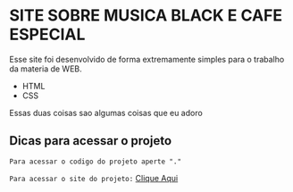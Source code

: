 # SITE SOBRE MUSICA BLACK E CAFE ESPECIAL

Esse site foi desenvolvido de forma extremamente simples para o trabalho da materia de WEB.
- HTML
- CSS

Essas duas coisas sao algumas coisas que eu adoro

## Dicas para acessar o projeto

``Para acessar o codigo do projeto aperte "."``

``Para acessar o site do projeto:`` <a href="https://brodoloeinsc.github.io/Trabalho03-Janaina/">Clique Aqui</a>